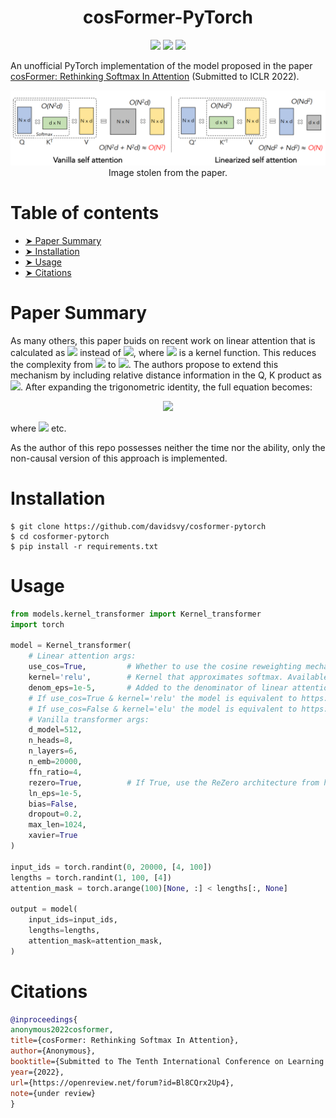 <h1 align="center">
  <b>cosFormer-PyTorch</b><br>
</h1>

<p align="center">
      <a href="https://www.python.org/">
        <img src="https://img.shields.io/badge/python-3.7-blue.svg" /></a>
       <a href= "https://pytorch.org/">
        <img src="https://img.shields.io/badge/PyTorch-1.9-FF0000.svg" /></a>
       <a href= "https://github.com/davidsvy/cosformer-pytorch/blob/main/LICENSE">
        <img src="https://img.shields.io/badge/license-MIT-white.svg" /></a>
</p>

An unofficial PyTorch implementation of the model proposed in the paper [cosFormer: Rethinking Softmax In Attention](https://openreview.net/pdf?id=Bl8CQrx2Up4) (Submitted to ICLR 2022).



<p align="center">
  <img src="assets/matrix.png" />
  Image stolen from the paper.
</p>




Table of contents
===

<!--ts-->
  * [➤ Paper Summary](#paper-summary)
  * [➤ Installation](#installation)
  * [➤ Usage](#usage)
  * [➤ Citations](#citations)
<!--te-->

Paper Summary
===

As many others, this paper buids on recent work on linear attention that is calculated as <img src="https://render.githubusercontent.com/render/math?math=\phi(Q) \left(\phi(K)^T V\right)"> instead of <img src="https://render.githubusercontent.com/render/math?math=\text{softmax}\left(Q K^T\right)V">, where <img src="https://render.githubusercontent.com/render/math?math=\phi"> is a kernel function. This reduces the complexity from <img src="https://render.githubusercontent.com/render/math?math=\mathcal{O}(N^2 D)"> to <img src="https://render.githubusercontent.com/render/math?math=\mathcal{O}(ND^2)">. The authors propose to extend this mechanism by including relative distance information in the Q, K product as <img src="https://render.githubusercontent.com/render/math?math=\phi(Q_i)\phi(K_j)^T\cos\left(\frac{\pi}{2}\times\frac{i-j}{M}\right)">. After expanding the trigonometric identity, the full equation becomes:

<p align="center">
  <img src="https://render.githubusercontent.com/render/math?math=\text{Attention}(Q, K, V)  =  Q^{\cos} \left(K^{\cos} V\right) %2B Q^{\sin} \left(K^{\sin} V\right)">
</p>

where <img src="https://render.githubusercontent.com/render/math?math=Q_i^{\cos} = \phi(Q_i)\cos\left(\frac{\pi i}{2M}\right), Q_i^{\sin} = \phi(Q_i)\sin\left(\frac{\pi i}{2M}\right)"> etc.

As the author of this repo possesses neither the time nor the ability, only the non-causal version of this approach is implemented.





Installation
===
```
$ git clone https://github.com/davidsvy/cosformer-pytorch
$ cd cosformer-pytorch
$ pip install -r requirements.txt
```

Usage
===

```python
from models.kernel_transformer import Kernel_transformer
import torch

model = Kernel_transformer(
    # Linear attention args:
    use_cos=True,         # Whether to use the cosine reweighting mechanism prposed in the paper.
    kernel='relu',        # Kernel that approximates softmax. Available options are 'relu' and 'elu'.
    denom_eps=1e-5,       # Added to the denominator of linear attention for numerical stability.
    # If use_cos=True & kernel='relu' the model is equivalent to https://openreview.net/pdf?id=Bl8CQrx2Up4
    # If use_cos=False & kernel='elu' the model is equivalent to https://arxiv.org/pdf/2006.16236.pdf
    # Vanilla transformer args:
    d_model=512,
    n_heads=8, 
    n_layers=6,
    n_emb=20000, 
    ffn_ratio=4, 
    rezero=True,          # If True, use the ReZero architecture from https://arxiv.org/pdf/2003.04887.pdf, else the Pre-LN architecture from https://arxiv.org/pdf/2002.04745.pdf
    ln_eps=1e-5, 
    bias=False, 
    dropout=0.2, 
    max_len=1024, 
    xavier=True
)

input_ids = torch.randint(0, 20000, [4, 100])
lengths = torch.randint(1, 100, [4])
attention_mask = torch.arange(100)[None, :] < lengths[:, None]

output = model(
    input_ids=input_ids,
    lengths=lengths,
    attention_mask=attention_mask,
)
```


Citations
===

```bibtex
@inproceedings{
anonymous2022cosformer,
title={cosFormer: Rethinking Softmax In Attention},
author={Anonymous},
booktitle={Submitted to The Tenth International Conference on Learning Representations },
year={2022},
url={https://openreview.net/forum?id=Bl8CQrx2Up4},
note={under review}
}
```

